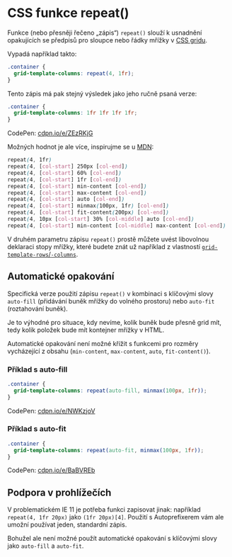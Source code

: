 # CSS funkce repeat()

Funkce (nebo přesněji řečeno „zápis“) `repeat()` slouží k usnadnění opakujících se předpisů pro sloupce nebo řádky mřížky v [CSS gridu](css-grid.md).

Vypadá například takto:

```css
.container {
  grid-template-columns: repeat(4, 1fr);
}
```

Tento zápis má pak stejný výsledek jako jeho ručně psaná verze:

```css
.container {
  grid-template-columns: 1fr 1fr 1fr 1fr;
}
```

CodePen: [cdpn.io/e/ZEzRKjG](https://codepen.io/machal/pen/ZEzRKjG?editors=1100)

Možných hodnot je ale více, inspirujme se u [MDN](https://developer.mozilla.org/en-US/docs/Web/CSS/repeat):

```css
repeat(4, 1fr)
repeat(4, [col-start] 250px [col-end])
repeat(4, [col-start] 60% [col-end])
repeat(4, [col-start] 1fr [col-end])
repeat(4, [col-start] min-content [col-end])
repeat(4, [col-start] max-content [col-end])
repeat(4, [col-start] auto [col-end])
repeat(4, [col-start] minmax(100px, 1fr) [col-end])
repeat(4, [col-start] fit-content(200px) [col-end])
repeat(4, 10px [col-start] 30% [col-middle] auto [col-end])
repeat(4, [col-start] min-content [col-middle] max-content [col-end])
```

V druhém parametru zápisu `repeat()` prostě můžete uvést libovolnou deklaraci stopy mřížky, které budete znát už například z vlastností [`grid-template-rows`/`-columns`](css-grid-template-rows-columns.md).

## Automatické opakování

Specifická verze použití zápisu `repeat()` v kombinaci s klíčovými slovy `auto-fill` (přidávání buněk mřížky do volného prostoru) nebo `auto-fit` (roztahování buněk).

Je to výhodné pro situace, kdy nevíme, kolik buněk bude přesně grid mít, tedy kolik položek bude mít kontejner mřížky v HTML.

Automatické opakování není možné křížit s funkcemi pro rozměry vycházející z obsahu (`min-content`, `max-content`, `auto`, `fit-content()`).

### Příklad s auto-fill

```css
.container {
  grid-template-columns: repeat(auto-fill, minmax(100px, 1fr));
}
```

CodePen: [cdpn.io/e/NWKzjoV](https://codepen.io/machal/pen/NWKzjoV?editors=1100)

### Příklad s auto-fit

```css
.container {
  grid-template-columns: repeat(auto-fit, minmax(100px, 1fr));
}
```

CodePen: [cdpn.io/e/BaBVREb](https://codepen.io/machal/pen/BaBVREb?editors=1100)

## Podpora v prohlížečích

V problematickém IE 11 je potřeba funkci zapisovat jinak: například `repeat(4, 1fr 20px)` jako `(1fr 20px)[4]`. Použití s Autoprefixerem vám ale umožní používat jeden, standardní zápis.

Bohužel ale není možné použít automatické opakování s klíčovými slovy jako `auto-fill` a `auto-fit`.

<!-- AdSnippet -->
